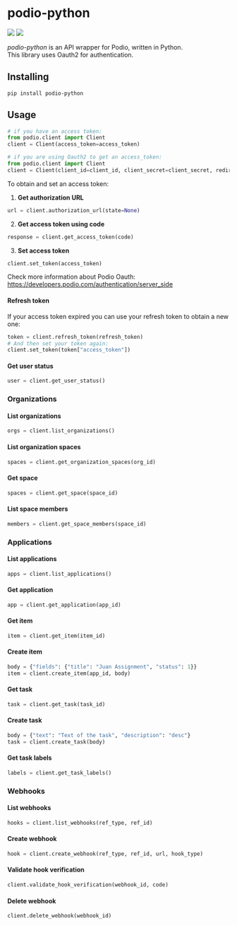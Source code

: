 # podio-python
![](https://img.shields.io/badge/version-0.1.8-success) ![](https://img.shields.io/badge/Python-3.8%20|%203.9%20|%203.10%20|%203.11-4B8BBE?logo=python&logoColor=white)  

*podio-python* is an API wrapper for Podio, written in Python.  
This library uses Oauth2 for authentication.
## Installing
```
pip install podio-python
```
## Usage
```python
# if you have an access token:
from podio.client import Client
client = Client(access_token=access_token)
```
```python
# if you are using Oauth2 to get an access_token:
from podio.client import Client
client = Client(client_id=client_id, client_secret=client_secret, redirect_uri=redirect_uri)
```
To obtain and set an access token:
1. **Get authorization URL**
```python
url = client.authorization_url(state=None)
```
2. **Get access token using code**
```python
response = client.get_access_token(code)
```
3. **Set access token**
```python
client.set_token(access_token)
```
Check more information about Podio Oauth: https://developers.podio.com/authentication/server_side
#### Refresh token
If your access token expired you can use your refresh token to obtain a new one:
```python
token = client.refresh_token(refresh_token)
# And then set your token again:
client.set_token(token["access_token"])
```
#### Get user status
```python
user = client.get_user_status()
```
### Organizations
#### List organizations
```python
orgs = client.list_organizations()
```
#### List organization spaces
```python
spaces = client.get_organization_spaces(org_id)
```
#### Get space
```python
spaces = client.get_space(space_id)
```
#### List space members
```python
members = client.get_space_members(space_id)
```
### Applications
#### List applications
```python
apps = client.list_applications()
```
#### Get application
```python
app = client.get_application(app_id)
```
#### Get item
```python
item = client.get_item(item_id)
```
#### Create item
```python
body = {"fields": {"title": "Juan Assignment", "status": 1}}
item = client.create_item(app_id, body)
```
#### Get task
```python
task = client.get_task(task_id)
```
#### Create task
```python
body = {"text": "Text of the task", "description": "desc"}
task = client.create_task(body)
```
#### Get task labels
```python
labels = client.get_task_labels()
```
### Webhooks
#### List webhooks
```python
hooks = client.list_webhooks(ref_type, ref_id)
```
#### Create webhook
```python
hook = client.create_webhook(ref_type, ref_id, url, hook_type)
```
#### Validate hook verification
```python
client.validate_hook_verification(webhook_id, code)
```
#### Delete webhook
```python
client.delete_webhook(webhook_id)
```